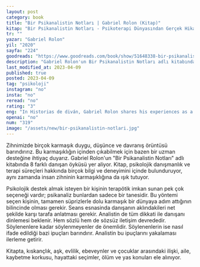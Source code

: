 ```yaml
---
layout: post
category: book
title: "Bir Psikanalistin Notları | Gabriel Rolon (Kitap)"
kitap: "Bir Psikanalistin Notları - Psikoterapi Dünyasından Gerçek Hikayeler"
tr: ""
yazar: "Gabriel Rolon"
yil: "2020"
sayfa: "224"
goodreads: "https://www.goodreads.com/book/show/51648338-bir-psikanalistin-notlar"
description: "Gabriel Rolon'un Bir Psikanalistin Notları adlı kitabında 8 farklı danışan öyküsünü işliyor."
last_modified_at: 2023-04-09
published: true
posted: 2023-04-09
tag: "psikoloji"
instagram: "no"
insta: "no"
reread: "no"
rating: "3"
eng: "In Historias de diván, Gabriel Rolon shares his experiences as a psychoanalyst. The book contains eight stories, each exploring a different aspect of psychoanalysis."
openai: "no"
num: "319"
image: "/assets/new/bir-psikanalistin-notlari.jpg"
---
```


Zihnimizde birçok karmaşık duygu, düşünce ve davranış örüntüsü barındırırız. Bu karmaşıklığın içinden çıkabilmek için bazen bir uzman desteğine ihtiyaç duyarız. Gabriel Rolon'un "Bir Psikanalistin Notları" adlı kitabında 8 farklı danışan öyküsü yer aliyor. Kitap, psikolojik danışmanlık ve terapi süreçleri hakkında birçok bilgi ve deneyimini içinde bulunduruyor, aynı zamanda insan zihninin karmaşıklığına da ışık tutuyor.

Psikolojik destek almak isteyen bir kişinin terapötik imkan sunan pek çok seçeneği vardır; psikanaliz bunlardan sadece bir tanesidir. Bu yöntemi seçen kişinin, tamamen süprizlerle dolu karmaşık bir dünyaya adım attığının bilincinde olması gerekir. Seans esnasinda danışanın aklındakileri net şekilde karşı tarafa anlatması gerekir. Analistin de tüm dikkati ile danışanı dinlemesi beklenir. Hem sözlü hem de sözsüz iletişim devrededir. Söylenenlere kadar söylenmeyenler de önemlidir. Söylenenlerin ise nasıl ifade edildiği bazi ipuçları barındırır. Analistin bu ipuçlarını yakalaması ilerleme getirir. 

Kitapta, kıskançlık, aşk, evlilik, ebeveynler ve çocuklar arasındaki ilişki, aile, kaybetme korkusu, hayattaki seçimler, ölüm ve yas konuları ele alınıyor. 

